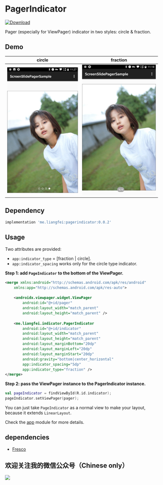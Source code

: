 # PagerIndicator
[ ![Download](https://api.bintray.com/packages/lyndonchin/maven/pagerindicator/images/download.svg?version=0.0.2) ](https://bintray.com/lyndonchin/maven/pagerindicator/0.0.2/link)

Pager (especially for ViewPager) indicator in two styles: circle & fraction.

## Demo

circle | fraction
--- | ---
![](art/art_circular.jpeg) | ![](art/art_numberic.jpeg)

## Dependency

```groovy
implementation 'me.liangfei:pagerindicator:0.0.2'
```

## Usage

Two attributes are provided:
* `app:indicator_type` = [fraction | circle].
* `app:indicator_spacing` works only for the circle type indicator.

**Step 1: add `PageIndicator` to the bottom of the ViewPager.**

```xml
<merge xmlns:android="http://schemas.android.com/apk/res/android"
    xmlns:app="http://schemas.android.com/apk/res-auto">

    <androidx.viewpager.widget.ViewPager
        android:id="@+id/pager"
        android:layout_width="match_parent"
        android:layout_height="match_parent" />

    <me.liangfei.indicator.PagerIndicator
        android:id="@+id/indicator"
        android:layout_width="match_parent"
        android:layout_height="match_parent"
        android:layout_marginBottom="20dp"
        android:layout_marginLeft="20dp"
        android:layout_marginStart="20dp"
        android:gravity="bottom|center_horizontal"
        app:indicator_spacing="5dp"
        app:indicator_type="fraction" />
</merge>
```

**Step 2: pass the ViewPager instance to the PagerIndicator instance.**

```kotlin
val pageIndicator = findViewById(R.id.indicator);
pageIndicator.setViewPager(pager);
```

You can just take `PageIndicator` as a normal view to make your layout, because it extends `LinearLayout`.

Check the [app](app) module for more details.

## dependencies
* [Fresco](https://github.com/facebook/fresco)

## 欢迎关注我的微信公众号（Chinese only）
![](https://wx2.sinaimg.cn/mw690/63934de3gy1fpdr77kb6kj209k09kjrc.jpg)
